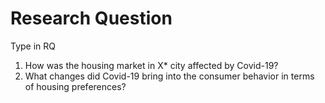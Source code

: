 # Research Question
Type in RQ
1. How was the housing market in X* city affected by Covid-19?
2. What changes did Covid-19 bring into the consumer behavior in terms of housing preferences?

